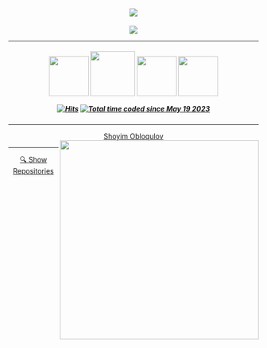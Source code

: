 <h1 align="center">
  <a href="https://git.io/typing-svg">
    <img src="https://readme-typing-svg.herokuapp.com/?lines=Hi,+There!+👋;This+is+Shoyim👨‍💻&center=true&size=30">
  </a>
</h1>
<p align="center">
  <a href="https://www.buymeacoffee.com/obloqulovshoyim"><img src="https://img.buymeacoffee.com/button-api/?text=Buy me a coffee&emoji=👨‍💻&slug=obloqulovshoyim&button_colour=FFDD00&font_colour=000000&font_family=Poppins&outline_colour=000000&coffee_colour=ffffff" /></a>
</p>
<hr>
<h5 align="center">
   <a href="https://www.linkedin.com/in/shoyim-obloqulov-9409b2296/" title="LinkedIn Profile"><img width="80" src="https://img.shields.io/badge/linkedin-%230077B5.svg?style=for-the-badge&logo=linkedin&logoColor=white"></a>
   <a href="https://www.instagram.com/shoyim_obloqulov/" title="Insta Profile"><img width="90" src="https://img.shields.io/badge/instagram-%23E4405F.svg?style=for-the-badge&logo=Instagram&logoColor=white"></a>
   <a href="https://t.me/obloqulov_shoyim" title="TG Profile"><img width="80" src="https://img.shields.io/badge/Telegram-2CA5E0?style=for-the-badge&logo=telegram&logoColor=white"></a>
   <a href="https://www.facebook.com/profile.php?id=100088859678436" title="FB Profile"><img width="80" src="https://img.shields.io/badge/Facebook-%231877F2.svg?style=for-the-badge&logo=Facebook&logoColor=white"></a>

  <a href="https://hits.sh/github.com/shoyimobloqulov/"><img alt="Hits" src="https://hits.sh/github.com/shoyimobloqulov.svg?view=today-total"/></a>
  <a href="https://wakatime.com/@601c65c4-5a70-4304-98de-a4833f83a8f9"><img src="https://wakatime.com/badge/user/601c65c4-5a70-4304-98de-a4833f83a8f9.svg" alt="Total time coded since May 19 2023" /></a>
</h5>

<hr>
<p align=center>
  <div align=center>
    <script src="https://platform.linkedin.com/badges/js/profile.js" async defer type="text/javascript"></script>
    <div class="badge-base LI-profile-badge" data-locale="en_US" data-size="medium" data-theme="light" data-type="VERTICAL" data-vanity="shoyim-obloqulov-9409b2296" data-version="v1"><a class="badge-base__link LI-simple-link" href="https://uz.linkedin.com/in/shoyim-obloqulov-9409b2296?trk=profile-badge">Shoyim Obloqulov</a></div>
    <a href="https://github.com/shoyimobloqulov/" title="Go to Github profile">
      <img width=400 align="right" src="https://github-readme-stats.vercel.app/api?username=shoyimobloqulov&show_icons=true&theme=react&border_color=61dafb&hide_border=true" />
    </a>
  </div>
</p>
<hr>

<div align=center>
  <a href="https://github.com/shoyimobloqulov?tab=repositories">🔍 <span>Show Repositories</span></a>
</div>
